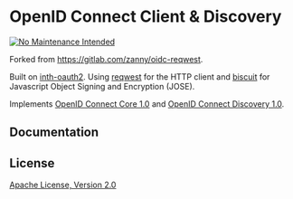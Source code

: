 # OpenID Connect Client & Discovery

[![No Maintenance Intended](http://unmaintained.tech/badge.svg)](http://unmaintained.tech/)

Forked from https://gitlab.com/zanny/oidc-reqwest.

Built on [inth-oauth2](https://crates.io/crates/inth-oauth2). Using [reqwest](https://crates.io/crates/reqwest) for the HTTP client and [biscuit](https://crates.io/crates/biscuit) for Javascript Object Signing and Encryption (JOSE).

Implements [OpenID Connect Core 1.0](https://openid.net/specs/openid-connect-core-1_0.html) and [OpenID Connect Discovery 1.0](https://openid.net/specs/openid-connect-discovery-1_0.html).

## Documentation

## License

[Apache License, Version 2.0](http://www.apache.org/licenses/LICENSE-2.0)
